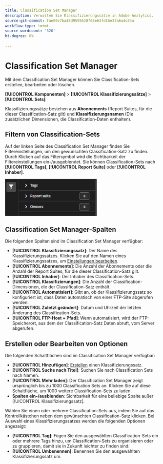 ```yaml
---
title: Classification Set Manager
description: Verwalten Sie Klassifizierungssätze in Adobe Analytics.
source-git-commit: fae00c7ba48d9595628f68e63fd16e37a6a4c84a
workflow-type: tm+mt
source-wordcount: '320'
ht-degree: 0%

---
```



# Classification Set Manager

Mit dem Classification Set Manager können Sie Classification-Sets erstellen, bearbeiten oder löschen.

**[!UICONTROL Komponenten]** > **[!UICONTROL Klassifizierungssätze]** > **[!UICONTROL Sets]**

Klassifizierungssätze bestehen aus **Abonnements** (Report Suites, für die dieser Classification-Satz gilt) und **Klassifizierungsnamen** (Die zusätzlichen Dimensionen, die Classification-Daten enthalten).

## Filtern von Classification-Sets

Auf der linken Seite des Classification Set Manager finden Sie Filtereinstellungen, um den gewünschten Classification-Satz zu finden. Durch Klicken auf das Filtersymbol wird die Sichtbarkeit der Filtereinstellungen ein-/ausgeblendet. Sie können Classification-Sets nach **[!UICONTROL Tags]**, **[!UICONTROL Report Suite]** oder **[!UICONTROL Inhaber]**.

![Klassifizierungsset-Filter](../assets/classification-set-filters.png)

## Classification Set Manager-Spalten

Die folgenden Spalten sind im Classification Set Manager verfügbar:

* **[!UICONTROL Klassifizierungssatz]**: Der Name des Klassifizierungssatzes. Klicken Sie auf den Namen eines Klassifizierungssatzes, um [Einstellungen bearbeiten](settings.md).
* **[!UICONTROL Abonnements]**: Die Anzahl der Abonnements oder die Anzahl der Report Suites, für die dieser Classification-Satz gilt.
* **[!UICONTROL Inhaber]**: Der Inhaber des Classification-Sets.
* **[!UICONTROL Klassifizierungen]**: Die Anzahl der Classification-Dimensionen, die der Classification-Satz enthält.
* **[!UICONTROL Automatisiert]**: Gibt an, ob der Klassifizierungssatz so konfiguriert ist, dass Daten automatisch von einer FTP-Site abgerufen werden.
* **[!UICONTROL Zuletzt geändert]**: Datum und Uhrzeit der letzten Änderung des Classification-Sets.
* **[!UICONTROL FTP-Host + Pfad]**: Wenn automatisiert, wird der FTP-Speicherort, aus dem der Classification-Satz Daten abruft, vom Server abgerufen.

## Erstellen oder Bearbeiten von Optionen

Die folgenden Schaltflächen sind im Classification Set Manager verfügbar:

* **[!UICONTROL Hinzufügen]**: [Erstellen](create.md) einen Klassifizierungssatz.
* **[!UICONTROL Suche nach Titel]**: Suchen Sie nach Classification Sets nach Namen.
* **[!UICONTROL Mehr laden]**: Der Classification Set Manager zeigt ursprünglich bis zu 1000 Classification Sets an. Klicken Sie auf diese Schaltfläche, um 1000 weitere Classification-Sets zu laden.
* **Spalten ein-/ausblenden**: Sichtbarkeit für eine beliebige Spalte außer [!UICONTROL Klassifizierungssatz].

Wählen Sie einen oder mehrere Classification-Sets aus, indem Sie auf das Kontrollkästchen neben dem gewünschten Classification-Satz klicken. Bei Auswahl eines Klassifizierungssatzes werden die folgenden Optionen angezeigt:

* **[!UICONTROL Tag]**: Fügen Sie den ausgewählten Classification-Sets ein oder mehrere Tags hinzu, um Classification-Sets zu organisieren oder zu gruppieren, damit sie in Zukunft leichter zu finden sind.
* **[!UICONTROL Umbenennen]**: Benennen Sie den ausgewählten Klassifizierungssatz um.
